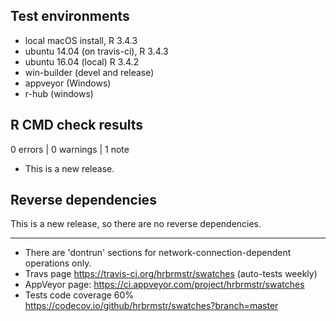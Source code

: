## Test environments
* local macOS install, R 3.4.3
* ubuntu 14.04 (on travis-ci), R 3.4.3
* ubuntu 16.04 (local) R 3.4.2
* win-builder (devel and release)
* appveyor (Windows)
* r-hub (windows)

## R CMD check results

0 errors | 0 warnings | 1 note

* This is a new release.

## Reverse dependencies

This is a new release, so there are no reverse dependencies.

---

* There are 'dontrun' sections for network-connection-dependent operations only.
* Travs page <https://travis-ci.org/hrbrmstr/swatches> (auto-tests weekly)
* AppVeyor page: <https://ci.appveyor.com/project/hrbrmstr/swatches>
* Tests code coverage 60% <https://codecov.io/github/hrbrmstr/swatches?branch=master>

